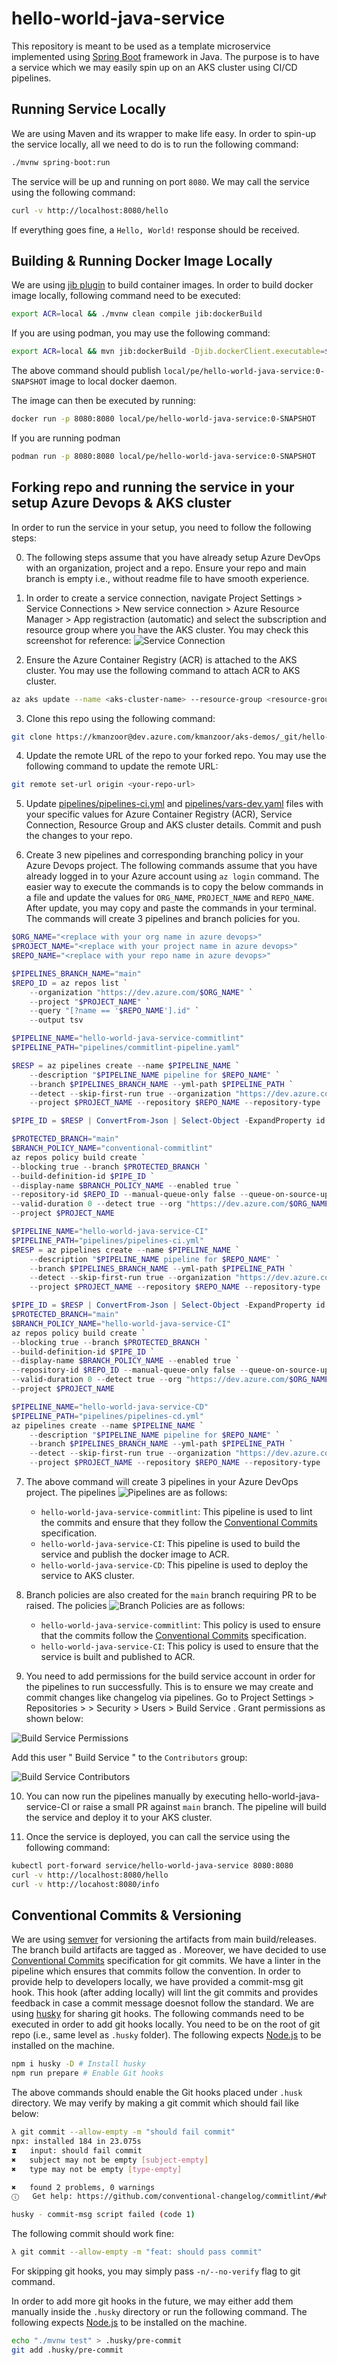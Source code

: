 # hello-world-java-service

This repository is meant to be used as a template microservice implemented using [Spring Boot](https://spring.io/projects/spring-boot) framework in Java. The purpose is to have a service which we may easily spin up on an AKS cluster using CI/CD pipelines.

## Running Service Locally
We are using Maven and its wrapper to make life easy. In order to spin-up the service locally, all we need to do is to run the following command:
```bash
./mvnw spring-boot:run
```
The service will be up and running on port `8080`. We may call the service using the following command:
```bash
curl -v http://localhost:8080/hello 
```
If everything goes fine, a `Hello, World!` response should be received.

## Building & Running Docker Image Locally
We are using [jib plugin](https://github.com/GoogleContainerTools/jib/tree/master/jib-maven-plugin) to build container images. In order to build docker image locally, following command need to be executed:
```bash
export ACR=local && ./mvnw clean compile jib:dockerBuild
```

If you are using podman, you may use the following command:
```bash
export ACR=local && mvn jib:dockerBuild -Djib.dockerClient.executable=$(which podman)
```

The above command should publish `local/pe/hello-world-java-service:0-SNAPSHOT`
image to local docker daemon.

The image can then be executed by running:
```bash
docker run -p 8080:8080 local/pe/hello-world-java-service:0-SNAPSHOT
```

If you are running podman
```bash
podman run -p 8080:8080 local/pe/hello-world-java-service:0-SNAPSHOT
```


## Forking repo and running the service in your setup Azure Devops & AKS cluster
In order to run the service in your setup, you need to follow the following steps:

0. The following steps assume that you have already setup Azure DevOps with an organization, project and a repo. Ensure your repo and main branch is empty i.e., without readme file to have smooth experience.

1. In order to create a service connection, navigate Project Settings > Service Connections > New service connection > Azure Resource Manager > App registraction (automatic) and select the subscription and resource group where you have the AKS cluster. You may check this screenshot for reference:
![Service Connection](docs/service_conn.png)

2. Ensure the Azure Container Registry (ACR) is attached to the AKS cluster. You may use the following command to attach ACR to AKS cluster.
```bash
az aks update --name <aks-cluster-name> --resource-group <resource-group-name> --attach-acr <acr-name>
```

3. Clone this repo using the following command:
```bash
git clone https://kmanzoor@dev.azure.com/kmanzoor/aks-demos/_git/hello-world-java-service
```

4. Update the remote URL of the repo to your forked repo. You may use the following command to update the remote URL:
```bash
git remote set-url origin <your-repo-url>
```

5. Update [pipelines/pipelines-ci.yml](pipelines/pipelines-ci.yml) and [pipelines/vars-dev.yaml](pipelines/vars-dev.yaml) files with your specific values for Azure Container Registry (ACR), Service Connection, Resource Group and AKS cluster details. Commit and push the changes to your repo.

6. Create 3 new pipelines and corresponding branching policy in your Azure Devops project. The following commands assume that you have already logged in to your Azure account using `az login` command. The easier way to execute the commands is to copy the below commands in a file and update the values for `ORG_NAME`, `PROJECT_NAME` and `REPO_NAME`. After update, you may copy and paste the commands in your terminal. The commands will create 3 pipelines and branch policies for you.

```powershell
$ORG_NAME="<replace with your org name in azure devops>"
$PROJECT_NAME="<replace with your project name in azure devops>"
$REPO_NAME="<replace with your repo name in azure devops>"

$PIPELINES_BRANCH_NAME="main"
$REPO_ID = az repos list `
    --organization "https://dev.azure.com/$ORG_NAME" `
    --project "$PROJECT_NAME" `
    --query "[?name == '$REPO_NAME'].id" `
    --output tsv

$PIPELINE_NAME="hello-world-java-service-commitlint"
$PIPELINE_PATH="pipelines/commitlint-pipeline.yaml"

$RESP = az pipelines create --name $PIPELINE_NAME `
    --description "$PIPELINE_NAME pipeline for $REPO_NAME" `
    --branch $PIPELINES_BRANCH_NAME --yml-path $PIPELINE_PATH `
    --detect --skip-first-run true --organization "https://dev.azure.com/$ORG_NAME" `
    --project $PROJECT_NAME --repository $REPO_NAME --repository-type 'tfsgit'

$PIPE_ID = $RESP | ConvertFrom-Json | Select-Object -ExpandProperty id

$PROTECTED_BRANCH="main"
$BRANCH_POLICY_NAME="conventional-commitlint"
az repos policy build create `
--blocking true --branch $PROTECTED_BRANCH `
--build-definition-id $PIPE_ID `
--display-name $BRANCH_POLICY_NAME --enabled true `
--repository-id $REPO_ID --manual-queue-only false --queue-on-source-update-only false `
--valid-duration 0 --detect true --org "https://dev.azure.com/$ORG_NAME" `
--project $PROJECT_NAME

$PIPELINE_NAME="hello-world-java-service-CI"
$PIPELINE_PATH="pipelines/pipelines-ci.yml"
$RESP = az pipelines create --name $PIPELINE_NAME `
    --description "$PIPELINE_NAME pipeline for $REPO_NAME" `
    --branch $PIPELINES_BRANCH_NAME --yml-path $PIPELINE_PATH `
    --detect --skip-first-run true --organization "https://dev.azure.com/$ORG_NAME" `
    --project $PROJECT_NAME --repository $REPO_NAME --repository-type 'tfsgit'

$PIPE_ID = $RESP | ConvertFrom-Json | Select-Object -ExpandProperty id
$PROTECTED_BRANCH="main"
$BRANCH_POLICY_NAME="hello-world-java-service-CI"
az repos policy build create `
--blocking true --branch $PROTECTED_BRANCH `
--build-definition-id $PIPE_ID `
--display-name $BRANCH_POLICY_NAME --enabled true `
--repository-id $REPO_ID --manual-queue-only false --queue-on-source-update-only false `
--valid-duration 0 --detect true --org "https://dev.azure.com/$ORG_NAME" `
--project $PROJECT_NAME

$PIPELINE_NAME="hello-world-java-service-CD"
$PIPELINE_PATH="pipelines/pipelines-cd.yml"
az pipelines create --name $PIPELINE_NAME `
    --description "$PIPELINE_NAME pipeline for $REPO_NAME" `
    --branch $PIPELINES_BRANCH_NAME --yml-path $PIPELINE_PATH `
    --detect --skip-first-run true --organization "https://dev.azure.com/$ORG_NAME" `
    --project $PROJECT_NAME --repository $REPO_NAME --repository-type 'tfsgit'
```

7. The above command will create 3 pipelines in your Azure DevOps project. The pipelines ![Pipelines](docs/pipelines.png) are as follows:
   - `hello-world-java-service-commitlint`: This pipeline is used to lint the commits and ensure that they follow the [Conventional Commits](https://www.conventionalcommits.org/en/v1.0.0/) specification.
   - `hello-world-java-service-CI`: This pipeline is used to build the service and publish the docker image to ACR.
   - `hello-world-java-service-CD`: This pipeline is used to deploy the service to AKS cluster.

8. Branch policies are also created for the `main` branch requiring PR to be raised. The policies ![Branch Policies](docs/branch_policies.png) are as follows:
   - `hello-world-java-service-commitlint`: This policy is used to ensure that the commits follow the [Conventional Commits](https://www.conventionalcommits.org/en/v1.0.0/) specification.
   - `hello-world-java-service-CI`: This policy is used to ensure that the service is built and published to ACR.

9. You need to add permissions for the build service account in order for the pipelines to run successfully. This is to ensure we may create and commit changes like changelog via pipelines. Go to Project Settings > Repositories > <your-repo-name> > Security > Users > <your-project-name> Build Service <your-organization-name>. Grant permissions as shown below:

![Build Service Permissions](docs/build_service.png)

Add this user "<your-project-name> Build Service <your-organization-name>" to the `Contributors` group:

![Build Service Contributors](docs/build_service_contr.png)

10. You can now run the pipelines manually by executing hello-world-java-service-CI or raise a small PR against `main` branch. The pipeline will build the service and deploy it to your AKS cluster.

11. Once the service is deployed, you can call the service using the following command:

```bash
kubectl port-forward service/hello-world-java-service 8080:8080
curl -v http://localhost:8080/hello
curl -v http://locahost:8080/info
```

## Conventional Commits & Versioning
We are using [semver](https://semver.org/) for versioning the artifacts from main build/releases. The branch build artifacts are tagged as <git-sha>. Moreover, we have decided to use [Conventional Commits](https://www.conventionalcommits.org/en/v1.0.0/) specification for git commits. 
We have a linter in the pipeline which ensures that commits follow the convention. In order to provide help to developers locally, we have provided a commit-msg git hook. This hook (after adding locally) will lint the git commits and provides feedback in case a commit message doesnot follow the standard.
We are using [husky](https://typicode.github.io/husky/#/) for sharing git hooks. The following commands need to be executed in order to add git hooks locally. You need to be on the root of git repo (i.e., same level as `.husky` folder). The following expects [Node.js](https://nodejs.org/en/download/) to be installed on the machine.
```bash
npm i husky -D # Install husky
npm run prepare # Enable Git hooks
```
The above commands should enable the Git hooks placed under `.husk` directory. We may verify by making a git commit which should fail like below:
```bash
λ git commit --allow-empty -m "should fail commit"
npx: installed 184 in 23.075s
⧗   input: should fail commit
✖   subject may not be empty [subject-empty]
✖   type may not be empty [type-empty]

✖   found 2 problems, 0 warnings
ⓘ   Get help: https://github.com/conventional-changelog/commitlint/#what-is-commitlint

husky - commit-msg script failed (code 1)
```

The following commit should work fine:
```bash
λ git commit --allow-empty -m "feat: should pass commit"
```

For skipping git hooks, you may simply pass `-n/--no-verify` flag to git command.

In order to add more git hooks in the future, we may either add them manually inside the `.husky` directory or run the following command. The following expects [Node.js](https://nodejs.org/en/download/) to be installed on the machine.
```bash
echo "./mvnw test" > .husky/pre-commit
git add .husky/pre-commit
```